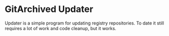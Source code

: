 # GitArchived Updater
Updater is a simple program for updating registry repositories. To date it still requires a lot of work and code cleanup, but it works.
